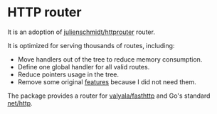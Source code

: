 # HTTP router

It is an adoption of [julienschmidt/httprouter](https://github.com/julienschmidt/httprouter) router.

It is optimized for serving thousands of routes, including:
 * Move handlers out of the tree to reduce memory consumption. 
 * Define one global handler for all valid routes.
 * Reduce pointers usage in the tree.
 * Remove some original [features](https://github.com/julienschmidt/httprouter#features) because I did not need them.

The package provides a router for [valyala/fasthttp](https://github.com/valyala/fasthttp) and Go's standard [net/http](https://pkg.go.dev/net/http).

